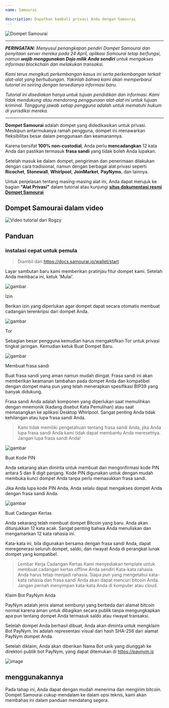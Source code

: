 ```yaml
---
name: Samouraï

description: Dapatkan kembali privasi Anda dengan Samourai
---
```


![Dompet Samourai](assets/cover.webp)

---

***PERINGATAN:** Menyusul penangkapan pendiri Dompet Samourai dan penyitaan server mereka pada 24 April, aplikasi Samourai tetap berfungsi, namun **wajib menggunakan Dojo milik Anda sendiri** untuk mengakses informasi blockchain dan melakukan transaksi.*

_Kami terus mengikuti perkembangan kasus ini serta perkembangan terkait alat-alat yang berhubungan. Yakinlah bahwa kami akan memperbarui tutorial ini seiring dengan tersedianya informasi baru._

_Tutorial ini disediakan hanya untuk tujuan pendidikan dan informasi. Kami tidak mendukung atau mendorong penggunaan alat-alat ini untuk tujuan kriminal. Tanggung jawab setiap pengguna adalah untuk mematuhi hukum di yurisdiksi mereka._

---

**Dompet Samourai** adalah dompet yang didedikasikan untuk privasi. Meskipun antarmukanya ramah pengguna, dompet ini menawarkan fleksibilitas besar dalam penggunaan dan keamanannya.

Karena bersifat **100% non-custodial**, Anda perlu **mencadangkan** 12 kata Anda dan pastikan termasuk **frasa sandi** yang tidak boleh Anda lupakan.

Setelah masuk ke dalam dompet, pengiriman dan penerimaan dilakukan dengan cara tradisional, namun dengan berbagai alat privasi seperti **Ricochet**, **Stonewall**, **Whirlpool**, **JoinMarket**, **PayNyms**, dan lainnya.

Untuk penjelasan tentang masing-masing alat ini, Anda dapat merujuk ke bagian **"Alat Privasi"** dalam tutorial atau kunjungi [**situs dokumentasi resmi Dompet Samourai**](https://docs.samourai.io/)

## Dompet Samourai dalam video

![Video tutorial dari Rogzy](https://youtu.be/ajs1a8m76TI)

## Panduan

### instalasi cepat untuk pemula

> Diambil dari https://docs.samourai.io/wallet/start

Layar sambutan baru kami memberikan pratinjau fitur dompet kami. Setelah Anda membaca ini, ketuk 'Mulai'.

![gambar](assets/1.webp)

Izin

Berikan izin yang diperlukan agar dompet dapat secara otomatis membuat cadangan terenkripsi dari dompet Anda.

![gambar](assets/2.webp)

Tor

Sebagian besar pengguna kemudian harus mengaktifkan Tor untuk privasi tingkat jaringan. Kemudian ketuk Buat Dompet Baru.

![gambar](assets/3.webp)

Membuat frasa sandi

Buat frasa sandi yang aman namun mudah diingat. Frasa sandi ini akan memberikan keamanan tambahan pada dompet Anda dan kompatibel dengan dompet mana pun yang telah menerapkan spesifikasi BIP39 yang banyak didukung.

Frasa sandi Anda adalah komponen yang diperlukan saat memulihkan dengan mnemonik (kadang disebut Kata Pemulihan) atau saat memasangkan ke aplikasi Desktop Whirlpool. Sangat penting Anda tidak kehilangan atau lupa frasa sandi Anda.

> Kami tidak memiliki pengetahuan tentang frasa sandi Anda, jika Anda lupa frasa sandi Anda kami tidak dapat membantu Anda meresetnya.
> Jangan lupa frasa sandi Anda!

![gambar](assets/4.webp)

Buat Kode PIN

Anda sekarang akan diminta untuk membuat dan mengonfirmasi kode PIN antara 5 dan 8 digit panjang. Kode PIN digunakan untuk dengan mudah membuka kunci dompet Anda tanpa perlu memasukkan frasa sandi.

Jika Anda lupa kode PIN Anda, Anda selalu dapat mengakses dompet Anda dengan frasa sandi Anda.

![gambar](assets/5.webp)

Buat Cadangan Kertas

Anda sekarang telah membuat dompet Bitcoin yang baru. Anda akan ditunjukkan 12 kata acak. Sangat penting bahwa Anda menuliskan dan mengamankan 12 kata rahasia ini.

Kata-kata ini, bila digunakan bersama dengan frasa sandi Anda, dapat meregenerasi seluruh dompet, saldo, dan riwayat Anda di perangkat lunak dompet yang kompatibel.

> Lembar Kerja Cadangan Kertas Kami menyediakan template untuk membuat cadangan kertas offline Anda sendiri
Kata-kata rahasia Anda harus tetap menjadi rahasia. Siapa pun yang mengetahui kata-kata rahasia dan frasa sandi Anda akan dapat mencuri bitcoin Anda. Jangan pernah menyimpan kata-kata Anda di komputer atau cloud.

Klaim Bot PayNym Anda

PayNym adalah jenis alamat sembunyi yang berbeda dari alamat bitcoin normal karena aman untuk dibagikan secara publik tanpa mengungkapkan apa pun tentang dompet Anda termasuk saldo atau riwayat transaksi.

Setelah dompet Anda berhasil dibuat, Anda akan diminta untuk mengklaim Bot PayNym. Ini adalah representasi visual dari hash SHA-256 dari alamat PayNym dompet Anda.

Setelah diklaim, Anda akan diberikan Nama Bot unik yang diunggah ke direktori publik bot PayNym, yang dapat ditemukan di https://paynym.is

![image](assets/6.webp)

## menggunakannya

Pada tahap ini, Anda dapat dengan mudah menerima dan mengirim bitcoin. Dompet Samourai cukup mendalam ke dalam opsi teknis, kami akan membahas ini dalam panduan mendatang segera.